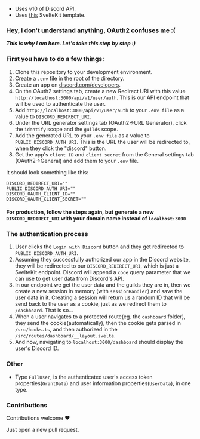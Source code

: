 * Uses v10 of Discord API.
* Uses [this](https://github.com/StrawHatHacker/SvelteKit-Skeleton) SvelteKit template.

### Hey, I don't understand anything, OAuth2 confuses me :(
***This is why I am here. Let's take this step by step :)***

### First you have to do a few things:
1. Clone this repository to your development environment.
1. Create a `.env` file in the root of the directory.
1. Create an app on [discord.com/developers](https://discord.com/developers/applications).
1. On the OAuth2 settings tab, create a new Redirect URI with this value `http://localhost:3000/api/v1/user/auth`. This is our API endpoint that will be used to authenticate the user.
1. Add `http://localhost:3000/api/v1/user/auth` to your `.env file` as a value to `DISCORD_REDIRECT_URI`.
1. Under the URL generator settings tab (OAuth2->URL Generator), click the `identify` scope and the `guilds` scope.
1. Add the generated URL to your `.env file` as a value to `PUBLIC_DISCORD_AUTH_URI`. This is the URL the user will be redirected to, when they click the "discord" button.
1. Get the app's `client ID` and `client secret` from the General settings tab (OAuth2->General) and add them to your `.env` file.

It should look something like this:
```
DISCORD_REDIRECT_URI=""
PUBLIC_DISCORD_AUTH_URI=""
DISCORD_OAUTH_CLIENT_ID=""
DISCORD_OAUTH_CLIENT_SECRET=""
```

#### For production, follow the steps again, but generate a new `DISCORD_REDIRECT_URI` with your domain name instead of `localhost:3000`

### The authentication process
1. User clicks the `Login with Discord` button and they get redirected to `PUBLIC_DISCORD_AUTH_URI`.
2. Assuming they successfully authorized our app in the Discord website, they will be redirected to our `DISCORD_REDIRECT_URI`, which is just a SvelteKit endpoint. Discord will append a `code` query parameter that we can use to get user data from Discord's API.
3. In our endpoint we get the user data and the guilds they are in, then we create a new session in memory (with `sessionHandler`) and save the user data in it. Creating a session will return us a random ID that will be send back to the user as a cookie, just as we redirect them to `/dashboard`. That is so...
4. When a user navigates to a protected route(eg. the `dashboard` folder), they send the cookie(automatically), then the cookie gets parsed in `/src/hooks.ts`, and then authorized in the `/src/routes/dashboard/__layout.svelte`.
5. And now, navigating to `localhost:3000/dashboard` should display the user's Discord ID.

### Other
* Type `FullUser`, is the authenticated user's access token properties(`GrantData`) and user information properties(`UserData`), in one type.

### Contributions
Contributions welcome ♥

Just open a new pull request.
